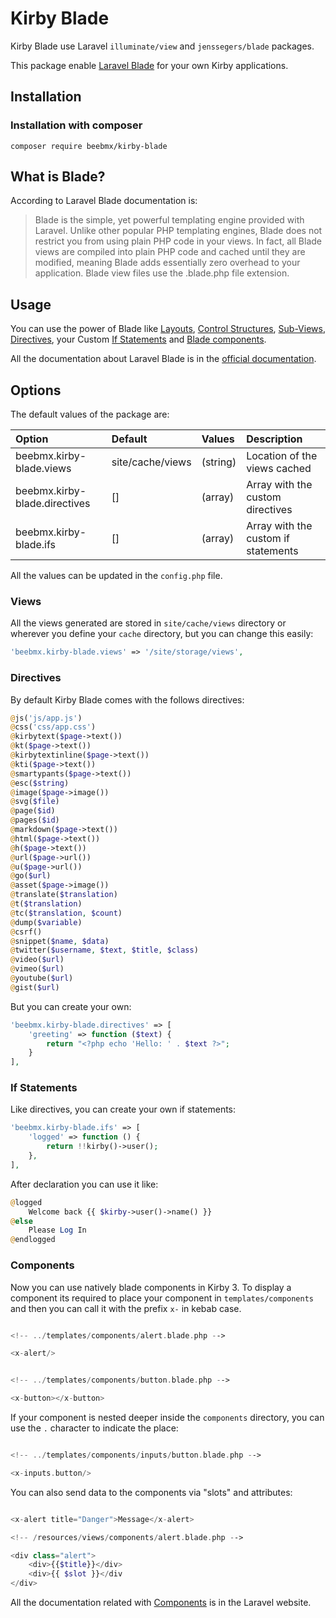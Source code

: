 # Kirby Blade

Kirby Blade use Laravel `illuminate/view` and `jenssegers/blade` packages.

This package enable [Laravel Blade](https://laravel.com/docs/7.x/blade) for your own Kirby applications.

## Installation

### Installation with composer

```ssh
composer require beebmx/kirby-blade
```

## What is Blade?

According to Laravel Blade documentation is:

> Blade is the simple, yet powerful templating engine provided with Laravel. Unlike other popular PHP templating engines, Blade does not restrict you from using plain PHP code in your views. In fact, all Blade views are compiled into plain PHP code and cached until they are modified, meaning Blade adds essentially zero overhead to your application. Blade view files use the .blade.php file extension.

## Usage

You can use the power of Blade like [Layouts](https://laravel.com/docs/7.x/blade#template-inheritance), [Control Structures](https://laravel.com/docs/7.x/blade#control-structures), [Sub-Views](https://laravel.com/docs/7.x/blade#including-sub-views), [Directives](#Directives), your Custom [If Statements](#if-statements) and [Blade components](#components).

All the documentation about Laravel Blade is in the [official documentation](https://laravel.com/docs/7.x/blade).

## Options

The default values of the package are:

| Option | Default | Values | Description |
|:----|:----|:----|:----|
| beebmx.kirby-blade.views | site/cache/views | (string) | Location of the views cached |
| beebmx.kirby-blade.directives | [] | (array) | Array with the custom directives |
| beebmx.kirby-blade.ifs | [] | (array) | Array with the custom if statements |

All the values can be updated in the `config.php` file.

### Views

All the views generated are stored in `site/cache/views` directory or wherever you define your `cache` directory, but you can change this easily:

```php
'beebmx.kirby-blade.views' => '/site/storage/views',
```

### Directives

By default Kirby Blade comes with the follows directives:

```php
@js('js/app.js')
@css('css/app.css')
@kirbytext($page->text())
@kt($page->text())
@kirbytextinline($page->text())
@kti($page->text())
@smartypants($page->text())
@esc($string)
@image($page->image())
@svg($file)
@page($id)
@pages($id)
@markdown($page->text())
@html($page->text())
@h($page->text())
@url($page->url())
@u($page->url())
@go($url)
@asset($page->image())
@translate($translation)
@t($translation)
@tc($translation, $count)
@dump($variable)
@csrf()
@snippet($name, $data)
@twitter($username, $text, $title, $class)
@video($url)
@vimeo($url)
@youtube($url)
@gist($url)
```

But you can create your own:

```php
'beebmx.kirby-blade.directives' => [
    'greeting' => function ($text) {
        return "<?php echo 'Hello: ' . $text ?>";
    }
],
```

### If Statements

Like directives, you can create your own if statements:

```php
'beebmx.kirby-blade.ifs' => [
    'logged' => function () {
        return !!kirby()->user();
    },
],
```

After declaration you can use it like:

```php
@logged
    Welcome back {{ $kirby->user()->name() }}
@else
    Please Log In
@endlogged
```

### Components

Now you can use natively blade components in Kirby 3. To display a component its required to place your component in `templates/components` and then you can call it with the prefix `x-` in kebab case.

```php

<!-- ../templates/components/alert.blade.php -->

<x-alert/>


<!-- ../templates/components/button.blade.php -->

<x-button></x-button>

```

If your component is nested deeper inside the `components` directory, you can use the `.` character to indicate the place:

```php

<!-- ../templates/components/inputs/button.blade.php -->

<x-inputs.button/>

```

You can also send data to the components via "slots" and attributes:

````php

<x-alert title="Danger">Message</x-alert>

<!-- /resources/views/components/alert.blade.php -->

<div class="alert">
    <div>{{$title}}</div>
    <div>{{ $slot }}</div
</div>

````

All the documentation related with [Components](https://laravel.com/docs/7.x/blade#components) is in the Laravel website.
